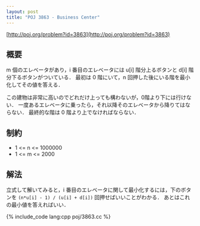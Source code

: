 ```yaml
---
layout: post
title: "POJ 3863 - Business Center"
---
```

[http://poj.org/problem?id=3863](http://poj.org/problem?id=3863)

## 概要
m 個のエレベータがあり，i 番目のエレベータには u[i] 階分上るボタンと d[i] 階分下るボタンがついている．
最初は 0 階にいて，n 回押した後にいる階を最小化してその値を答える．

この建物は非常に高いのでどれだけ上っても構わないが，0階より下には行けない．
一度あるエレベータに乗ったら，それ以降そのエレベータから降りてはならない．
最終的な階は 0 階より上でなければならない．

## 制約
- 1 <= n <= 1000000
- 1 <= m <= 2000

## 解法
立式して解いてみると，i 番目のエレベータに関して最小化するには，下のボタンを `(n*u[i] - 1) / (u[i] + d[i])` 回押せばいいことがわかる．
あとはこれの最小値を答えればいい．

{% include_code lang:cpp poj/3863.cc %}
